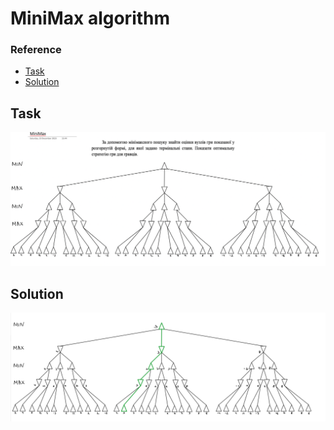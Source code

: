 # MiniMax algorithm

### Reference

- [Task](#task)
- [Solution](#solution)

## Task

![minimax-task](./assets/minimax-task.png)

## Solution

![minimax-solution-1](./assets/minimax-solution.png)

